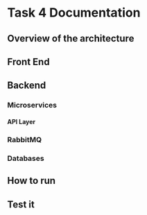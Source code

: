 # Task 4 Documentation

## Overview of the architecture

## Front End
## Backend
### Microservices
#### API Layer 
### RabbitMQ
### Databases

## How to run 

## Test it
